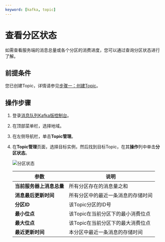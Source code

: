 ```yaml
---
keyword: [kafka, topic]
---
```


# 查看分区状态

如需查看服务端的消息总量或各个分区的消费进度，您可以通过查询分区状态进行了解。

## 前提条件

您已创建Topic，详情请参见[步骤一：创建Topic](/intl.zh-CN/快速入门/步骤三：创建资源.md)。

## 操作步骤

1.  登录[消息队列Kafka版控制台](https://kafka.console.aliyun.com)。
2.  在顶部菜单栏，选择地域。
3.  在左侧导航栏，单击**Topic管理**。
4.  在**Topic管理**页面，选择目标实例，然后找到目标Topic，在其**操作**列中单击**分区状态**。

    ![分区状态](https://static-aliyun-doc.oss-cn-hangzhou.aliyuncs.com/assets/img/zh-CN/6606119951/p57139.png)

    |参数|说明|
    |--|--|
    |**当前服务器上消息总量**|所有分区存在的消息量之和|
    |**消息最后更新时间**|所有分区中的最近一条消息的存储时间|
    |**分区ID**|该Topic分区的ID号|
    |**最小位点**|该Topic在当前分区下的最小消费位点|
    |**最大位点**|该Topic在当前分区下的最大消费位点|
    |**最近更新时间**|本分区中最近一条消息的存储时间|


